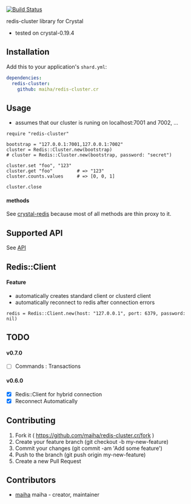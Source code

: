 [![Build Status](https://travis-ci.org/maiha/redis-cluster.cr.svg?branch=master)](https://travis-ci.org/maiha/redis-cluster.cr)

redis-cluster library for Crystal

- tested on crystal-0.19.4


## Installation

Add this to your application's `shard.yml`:

```yaml
dependencies:
  redis-cluster:
    github: maiha/redis-cluster.cr
```

## Usage

- assumes that our cluster is runing on localhost:7001 and 7002, ...

```crystal
require "redis-cluster"

bootstrap = "127.0.0.1:7001,127.0.0.1:7002"
cluster = Redis::Cluster.new(bootstrap)
# cluster = Redis::Cluster.new(bootstrap, password: "secret")

cluster.set "foo", "123"
cluster.get "foo"         # => "123"
cluster.counts.values     # => [0, 0, 1]

cluster.close
```

#### methods

See [crystal-redis](https://github.com/stefanwille/crystal-redis) because most of all methods are thin proxy to it.


## Supported API

See [API](https://github.com/maiha/redis-cluster.cr/blob/master/API.md)

## Redis::Client

#### Feature

- automatically creates standard client or clusterd client
- automatically reconnect to redis after connection errors

```crystal
redis = Redis::Client.new(host: "127.0.0.1", port: 6379, password: nil)
```

## TODO

#### v0.7.0

- [ ] Commands : Transactions

#### v0.6.0

- [x] Redis::Client for hybrid connection
- [x] Reconnect Automatically

## Contributing

1. Fork it ( https://github.com/maiha/redis-cluster.cr/fork )
2. Create your feature branch (git checkout -b my-new-feature)
3. Commit your changes (git commit -am 'Add some feature')
4. Push to the branch (git push origin my-new-feature)
5. Create a new Pull Request


## Contributors

- [maiha](https://github.com/maiha) maiha - creator, maintainer
